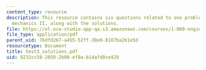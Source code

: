 ```yaml
---
content_type: resource
description: This resource contains six questions related to one problem on engineering
  mechanics II, along with the solutions.
file: https://ol-ocw-studio-app-qa.s3.amazonaws.com/courses/1-060-engineering-mechanics-ii-spring-2006/9232cc5820582b98ef8ab14afd8ce429_test3_solutions.pdf
file_type: application/pdf
parent_uid: 76dfd267-a455-52ff-38e0-8187ba261e5d
resourcetype: Document
title: test3_solutions.pdf
uid: 9232cc58-2058-2b98-ef8a-b14afd8ce429
---
```

